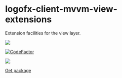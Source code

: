 # logofx-client-mvvm-view-extensions
Extension facilities for the view layer.

<img src=https://ci.appveyor.com/api/projects/status/github/logofx/logofx-client-mvvm-view-extensions>

[![CodeFactor](https://www.codefactor.io/repository/github/logofx/logofx-client-mvvm-view-extensions/badge)](https://www.codefactor.io/repository/github/logofx/logofx-client-mvvm-view-extensions)

<img src=https://img.shields.io/nuget/dt/LogoFX.Client.Mvvm.View.Extensions>

[Get package](https://www.nuget.org/packages/LogoFX.Client.Mvvm.View.Extensions)
